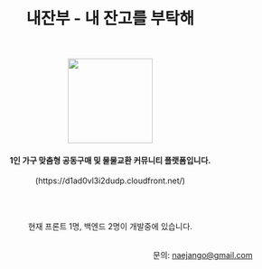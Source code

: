 <h1 align="center">내잔부 - 내 잔고를 부탁해</h1>
<br />
<br />
<div align="center">
  <img src="https://naejango.s3.ap-northeast-2.amazonaws.com/images/najango_logo.png" width="150" />
  <br />
  <h4>1인 가구 맞춤형 공동구매 및 물물교환 커뮤니티 플랫폼입니다.</h4>
  <p>(https://d1ad0vl3i2dudp.cloudfront.net/)</p>
  <br /><br />
  <p>현재 프론트 1명, 백엔드 2명이 개발중에 있습니다.</p>
</div>
<br />
<div align="right">
  문의: <a href="mailto:naejango@gmail.com">naejango@gmail.com</a>
</div>
